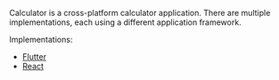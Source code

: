 Calculator is a cross-platform calculator application. There are multiple implementations, each using a different application framework.

Implementations:
- [Flutter](flutter)
- [React](react)
